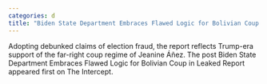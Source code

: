 ```yaml
---
categories: d
title: "Biden State Department Embraces Flawed Logic for Bolivian Coup in Leaked Report"
---
```

Adopting debunked claims of election fraud, the report reflects Trump-era support of the far-right coup regime of Jeanine Áñez.
The post Biden State Department Embraces Flawed Logic for Bolivian Coup in Leaked Report appeared first on The Intercept.
